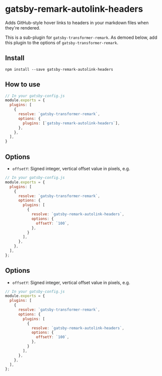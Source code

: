 # gatsby-remark-autolink-headers

Adds GitHub-style hover links to headers in your markdown files when they're rendered.

This is a sub-plugin for `gatsby-transformer-remark`. As demoed below, add this plugin to the options of `gatsby-transformer-remark`.

## Install

`npm install --save gatsby-remark-autolink-headers`

## How to use

```javascript
// In your gatsby-config.js
module.exports = {
  plugins: [
    {
      resolve: `gatsby-transformer-remark`,
      options: {
        plugins: [`gatsby-remark-autolink-headers`],
      },
    },
  ],
}
```

## Options

* `offsetY`: Signed integer, vertical offset value in pixels, e.g.

```javascript
// In your gatsby-config.js
module.exports = {
  plugins: [
    {
      resolve: `gatsby-transformer-remark`,
      options: {
        plugins: [
          {
            resolve: `gatsby-remark-autolink-headers`,
            options: {
              offsetY: `100`,
            },
          }
        ],
      },
    },
  ],
};
```

## Options

* `offsetY`: Signed integer, vertical offset value in pixels, e.g.

```javascript
// In your gatsby-config.js
module.exports = {
  plugins: [
    {
      resolve: `gatsby-transformer-remark`,
      options: {
        plugins: [
          {
            resolve: `gatsby-remark-autolink-headers`,
            options: {
              offsetY: `100`,
            },
          }
        ],
      },
    },
  ],
};
```
